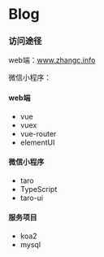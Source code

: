 # Blog

### 访问途径

web端：www.zhangc.info

微信小程序：  

#### web端

* vue
* vuex
* vue-router
* elementUI

#### 微信小程序

* taro
* TypeScript
* taro-ui

#### 服务项目

* koa2
* mysql
